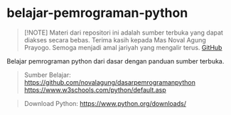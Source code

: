 # belajar-pemrograman-python
>
> [!NOTE]
> Materi dari repositori ini adalah sumber terbuka yang dapat diakses secara bebas.
> Terima kasih kepada Mas Noval Agung Prayogo. Semoga menjadi amal jariyah yang mengalir terus.
> [GitHub](https://github.com/novalagung)
>
Belajar pemrograman python dari dasar dengan panduan sumber terbuka.

> Sumber Belajar: 
> https://github.com/novalagung/dasarpemrogramanpython
> https://www.w3schools.com/python/default.asp

> Download Python: https://www.python.org/downloads/